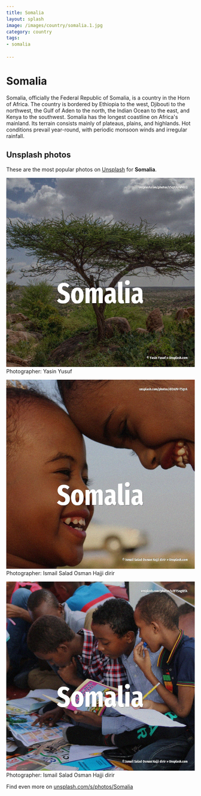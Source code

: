 ```yaml
---
title: Somalia
layout: splash
image: /images/country/somalia.1.jpg
category: country
tags:
- somalia

---
```

# Somalia

Somalia, officially the Federal Republic of Somalia, is a country in the Horn of Africa. The country is bordered by Ethiopia to the west, Djibouti to the northwest, the Gulf of Aden to the  north, the Indian Ocean to the east, and Kenya to the southwest. Somalia has the longest coastline on Africa's mainland. Its terrain consists mainly of plateaus, plains, and highlands. Hot conditions prevail year-round, with periodic monsoon winds and irregular rainfall. 

 
## Unsplash photos
These are the most popular photos on [Unsplash](https://unsplash.com) for **Somalia**.
 
![Somalia](/images/country/somalia.1.jpg)
Photographer:  Yasin Yusuf
 
![Somalia](/images/country/somalia.2.jpg)
Photographer:  Ismail Salad Osman Hajji dirir
 
![Somalia](/images/country/somalia.3.jpg)
Photographer:  Ismail Salad Osman Hajji dirir
 
Find even more on [unsplash.com/s/photos/Somalia](https://unsplash.com/s/photos/Somalia)
 
